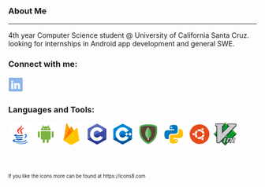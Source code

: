 ### About Me
---
4th year Computer Science student @ University of California Santa Cruz. looking for internships in Android app development and general SWE.
### Connect with me:

[![LinkedIn](https://github.com/Marko-Sanchez/Marko-Sanchez/blob/master/img/linkedin.png)][linkedin]

### Languages and Tools:

[ ![Java](https://github.com/Marko-Sanchez/Marko-Sanchez/blob/master/img/java.png)][Android]
[ ![ Android Studio](https://github.com/Marko-Sanchez/Marko-Sanchez/blob/master/img/android.png)][Android]
[ ![ Firebase ]( https://github.com/Marko-Sanchez/Marko-Sanchez/blob/master/img/firebase.png)][Android]
[ ![ C ](https://github.com/Marko-Sanchez/Marko-Sanchez/blob/master/img/c.png)][url-shortener]
![ C++](https://github.com/Marko-Sanchez/Marko-Sanchez/blob/master/img/c++.png)
[ ![MongoDB](https://github.com/Marko-Sanchez/Marko-Sanchez/blob/master/img/mongodb.png)][url-shortener]
![ python ](https://github.com/Marko-Sanchez/Marko-Sanchez/blob/master/img/python.png)
[ ![ubuntu](https://github.com/Marko-Sanchez/Marko-Sanchez/blob/master/img/ubuntu.png)][ url-shortener]
![ vim ](https://github.com/Marko-Sanchez/Marko-Sanchez/blob/master/img/vim.png)

<br />
<br />
<sup><sub> If you like the icons more can be found at https://icons8.com <sub><sup>


[linkedin]: https://www.linkedin.com/in/marco-antonio-sanchez-307b8419b/
[github]: https://github.com/Marko-Sanchez
[url-shortener]: https://github.com/Marko-Sanchez/url-shortener
[Android]: https://github.com/Marko-Sanchez/MyAndroid-Apps
